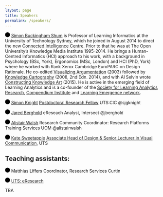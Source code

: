 ```yaml
---
layout: page
title: Speakers
permalink: /speakers/
---
```

![alt text](https://raw.githubusercontent.com/librarydatacarpentry/librarydatacarpentry.github.io/master/speakers/images/1462783294_circle.png)  [Simon Buckingham Shum](http://simon.buckinghamshum.net/) is Professor of Learning Informatics at the University of Technology Sydney, which he joined in August 2014 to direct the new [Connected Intelligence Centre](http://utscic.edu.au/). Prior to that he was at The Open University’s Knowledge Media Institute 1995-2014. He brings a Human-Centred Informatics (HCI) approach to his work, with a background in Psychology (BSc, York), Ergonomics (MSc, London) and HCI (PhD, York) where he worked with Rank Xerox Cambridge EuroPARC on Design Rationale. He co-edited [Visualizing Argumentation](http://www.springer.com/gp/book/9781852336646) (2003) followed by [Knowledge Cartography](http://www.springer.com/gp/book/9781447164692) (2008, 2nd Edn. 2014), and with Al Selvin wrote [Constructing Knowledge Art](http://www.morganclaypool.com/doi/abs/10.2200/S00593ED1V01Y201408HCI023) (2015). He is active in the emerging field of Learning Analytics and is a co-founder of the [Society for Learning Analytics Research](http://www.solaresearch.org/), [Compendium Institute](http://compendiuminstitute.net/) and [Learning Emergence network](http://learningemergence.net/). 

![alt text](https://raw.githubusercontent.com/librarydatacarpentry/librarydatacarpentry.github.io/master/speakers/images/1462783294_circle.png)  [Simon Knight](http://sjgknight.com/finding-knowledge/)
[Postdoctoral Research Fellow](http://www.uts.edu.au/staff/simon.knight) UTS:CIC @sjgknight 

![alt text](https://raw.githubusercontent.com/librarydatacarpentry/librarydatacarpentry.github.io/master/speakers/images/1462783294_circle.png)  [Jared Berghold](http://www.intersect.org.au/content/eresearch-analysts) 
eReseach Analyst, Intersect @jberghold 

![alt text](https://raw.githubusercontent.com/librarydatacarpentry/librarydatacarpentry.github.io/master/speakers/images/1462783294_circle.png)  [Alistair Walsh](https://au.linkedin.com/in/alistair-walsh-7317424b) 
Research Community Coordinator: Research Platforms Training Services UOM @alistairwalsh

![alt text](https://raw.githubusercontent.com/librarydatacarpentry/librarydatacarpentry.github.io/master/speakers/images/1462783294_circle.png)  [Kate Sweetapple](http://cargocollective.com/katesweetapple) 
[Associate Head of Design & Senior Lecturer in Visual Communication](http://www.uts.edu.au/staff/kate.sweetapple), UTS

 
## Teaching assistants:

![alt text](https://raw.githubusercontent.com/librarydatacarpentry/librarydatacarpentry.github.io/master/speakers/images/1462783294_circle.png)  Matthias Liffers Coordinator, Research Services Curtin 

![alt text](https://raw.githubusercontent.com/librarydatacarpentry/librarydatacarpentry.github.io/master/speakers/images/1462783294_circle.png)  [UTS: eResearch](https://eresearch.uts.edu.au/)

TBA
